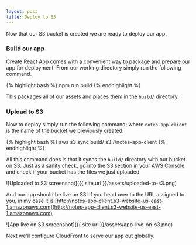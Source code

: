 ```yaml
---
layout: post
title: Deploy to S3
---
```


Now that our S3 bucket is created we are ready to deploy our app.

### Build our app

Create React App comes with a convenient way to package and prepare our app for deployment. From our working directory simply run the following command.

{% highlight bash %}
npm run build
{% endhighlight %}

This packages all of our assets and places them in the `build/` directory.

### Upload to S3

Now to deploy simply run the following command; where `notes-app-client` is the name of the bucket we previously created.

{% highlight bash %}
aws s3 sync build/ s3://notes-app-client
{% endhighlight %}

All this command does is that it syncs the `build/` directory with our bucket on S3. Just as a sanity check, go into the S3 section in your [AWS Console](https://console.aws.amazon.com/console/home) and check if your bucket has the files we just uploaded.

![Uploaded to S3 screenshot]({{ site.url }}/assets/uploaded-to-s3.png)

And our app should be live on S3! If you head over to the URL assigned to you, in my case it is [http://notes-app-client.s3-website-us-east-1.amazonaws.com](http://notes-app-client.s3-website-us-east-1.amazonaws.com).

![App live on S3 screenshot]({{ site.url }}/assets/app-live-on-s3.png)

Next we'll configure CloudFront to serve our app out globally.
